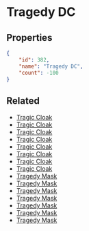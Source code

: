 # Tragedy DC

<no description available>

## Properties

```json
{
    "id": 382,
    "name": "Tragedy DC",
    "count": -100
}
```

## Related

- [Tragic Cloak](../items/10905-tragic-cloak.md)
- [Tragic Cloak](../items/10906-tragic-cloak.md)
- [Tragic Cloak](../items/10907-tragic-cloak.md)
- [Tragic Cloak](../items/10908-tragic-cloak.md)
- [Tragic Cloak](../items/10909-tragic-cloak.md)
- [Tragic Cloak](../items/10910-tragic-cloak.md)
- [Tragic Cloak](../items/10911-tragic-cloak.md)
- [Tragic Cloak](../items/10912-tragic-cloak.md)
- [Tragedy Mask](../items/10952-tragedy-mask.md)
- [Tragedy Mask](../items/10953-tragedy-mask.md)
- [Tragedy Mask](../items/10954-tragedy-mask.md)
- [Tragedy Mask](../items/10955-tragedy-mask.md)
- [Tragedy Mask](../items/10956-tragedy-mask.md)
- [Tragedy Mask](../items/10957-tragedy-mask.md)
- [Tragedy Mask](../items/10958-tragedy-mask.md)

